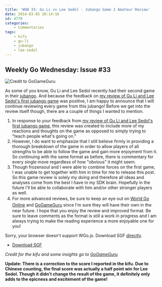 ```yaml
---
title: 'WGW 33: Gu Li vs Lee Sedol - Jubango Game 2 Amateur Review'
date: 2014-03-05 10:14:16
id: 4770
categories:
	- Commentaries
tags:
	- kifu
	- gu-li
	- jubango
	- lee-sedol
---
```


## Weekly Go Wednesday: Issue #33

![Credit to GoGameGuru](/images/2014/03/Gu-Li-Lee-Sedol-Gu-Li-Gu-Lee-jubango-game-2.jpg)

As some of you know, Gu Li and Lee Sedol recently had their second game in their [jubango](http://www.bengozen.com/gu-li-lee-sedol-jubango/ "Gu Li and Lee Sedol Jubango"). And because the feedback on [my review of Gu Li and Lee Sedol's first jubango game](http://www.bengozen.com/wgw-31-gu-li-vs-lee-sedol-jubango-game-1-amateur-review/ "WGW 31: Gu Li vs Lee Sedol — Jubango Game 1 Amateur Review") was positive, I am happy to announce that I will continue reviewing every game from this jubango! Before we get into the review itself though, there are a couple of things I wanted to mention.

1.  In response to your feedback from [my review of Gu Li and Lee Sedol's first jubango game](http://www.bengozen.com/wgw-31-gu-li-vs-lee-sedol-jubango-game-1-amateur-review/ "WGW 31: Gu Li vs Lee Sedol — Jubango Game 1 Amateur Review"), this review was created to include more of my reactions and thoughts on the game as opposed to simply trying to "teach people what's going on."
2.  However, I do want to emphasize that I still believe firmly in providing a thorough breakdown of the game in order to allow players of all strengths to be able to follow the game and gain more enjoyment from it. So continuing with the same format as before, there is commentary for every single move regardless of how "obvious" it might seem.
3.  Though frozensoul and I were able to combine forces on the first game, I was unable to get together with him in time for me to release this post. So this game review is solely my doing and therefore all ideas and analyses come from the best I have in my SDK brain. Hopefully in the future I'll be able to collaborate with him and/or other stronger players as well.
4.  <span style="line-height: 1.5em;">For more advanced reviews, be sure to keep an eye out on </span>[World Go Online](http://www.kiseido.com/printss/guliten1.html "World Go Online Review of Jubango Game 1")<span style="line-height: 1.5em;"> and </span>[GoGameGuru](http://gogameguru.com/lee-sedol-races-ahead-2-0-gu-li-vs-lee-sedol-jubango/ "GoGameGuru Review of Jubango Game 2")<span style="line-height: 1.5em;"> since I'm sure they will have their own in the near future.</span>
I hope that you enjoy the review and improved format. Be sure to leave comments as the format is still a work in progress and I am always trying to make the reading experience a more enjoyable one for you!

<article>
	<section data-wgo="/kifu/2014/Lee-Sedol-vs-Gu-Li-J2-AmateurReview.sgf" data-wgo-enablewheel="false" style="width: 100%">
	  <p>Sorry, your browser doesn't support WGo.js. Download SGF <a href="/kifu/2014/Lee-Sedol-vs-Gu-Li-J2-AmateurReview.sgf">directly</a>.</p>
	</section>
	<div><ul><li><a href="/kifu/2014/Lee-Sedol-vs-Gu-Li-J2-AmateurReview.sgf">Download SGF</a></li></ul></div>
</article>

_Credit for the kifu and some insights go to [GoGameGuru](http://gogameguru.com/lee-sedol-races-ahead-2-0-gu-li-vs-lee-sedol-jubango/ "GoGameGuru Review of Jubango Game 2")_

**Update: There is a correction to the score I reported in the kifu. Due to Chinese counting, the final score was actually a half point win for Lee Sedol. Though it didn't change the result of the game, it definitely only adds to the epicness and excitement of the game!**